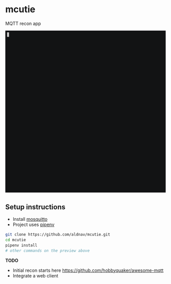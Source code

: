 # mcutie
MQTT recon app

![alt demo](demo.gif)


## Setup instructions
* Install [mosquitto](https://mosquitto.org/download/)
* Project uses [pipenv](https://docs.pipenv.org/)
```sh
git clone https://github.com/aldnav/mcutie.git
cd mcutie
pipenv install
# other commands on the preview above
```
**TODO**
* Initial recon starts here https://github.com/hobbyquaker/awesome-mqtt
* Integrate a web client
